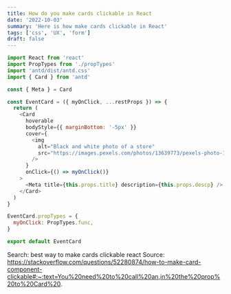 ```yaml
---
title: How do you make cards clickable in React
date: '2022-10-03'
summary: 'Here is how make cards clickable in React'
tags: ['css', 'UX', 'form']
draft: false
---
```


```js
import React from 'react'
import PropTypes from './propTypes'
import 'antd/dist/antd.css'
import { Card } from 'antd'

const { Meta } = Card

const EventCard = ({ myOnClick, ...restProps }) => {
  return (
    <Card
      hoverable
      bodyStyle={{ marginBottom: '-5px' }}
      cover={
        <img
          alt="Black and white photo of a store"
          src="https://images.pexels.com/photos/13639773/pexels-photo-13639773.jpeg?auto=compress&cs=tinysrgb&w=400&lazy=load"
        />
      }
      onClick={() => myOnClick()}
    >
      <Meta title={this.props.title} description={this.props.descp} />
    </Card>
  )
}

EventCard.propTypes = {
  myOnClick: PropTypes.func,
}

export default EventCard
```

Search: best way to make cards clickable react
Source: https://stackoverflow.com/questions/52280874/how-to-make-card-component-clickable#:~:text=You%20need%20to%20call%20an,in%20the%20prop%20to%20Card%20.
